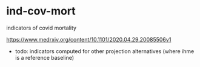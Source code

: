 # ind-cov-mort
indicators of covid mortality

https://www.medrxiv.org/content/10.1101/2020.04.29.20085506v1

* todo: indicators computed for other projection alternatives (where ihme is a reference baseline)

